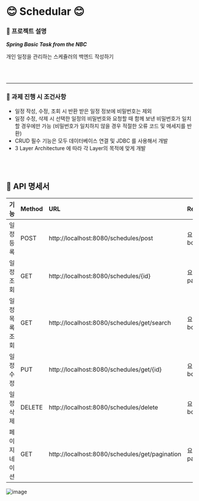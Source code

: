 # 😊  Schedular 😊

### 📌 프로젝트 설명
***Spring Basic Task from the NBC***

개인 일정을 관리하는 스케쥴러의 백엔드 작성하기

<br></br>

---

### 📌 과제 진행 시 조건사항
*	일정 작성, 수정, 조회 시 반환 받은 일정 정보에 비밀번호는 제외
*	일정 수정, 삭제 시 선택한 일정의 비밀번호와 요청할 때 함께 보낸 비밀번호가 일치할 경우에만 가능 (비밀번호가 일치하지 않을 경우 적절한 오류 코드 및 메세지를 반환)
*	CRUD 필수 기능은 모두 데이터베이스 연결 및 JDBC 를 사용해서 개발
*	3 Layer Architecture 에 따라 각 Layer의 목적에 맞게 개발

<br></br>

## 📝 API 명세서
| 기능 | Method | URL | Request | Response | 상태 코드 |
|:---|:---|:---|:---|:---|:---|
| 일정 등록 | POST | http://localhost:8080/schedules/post |요청 body  | 등록된 일정 정보 | 200(성공 상태) |
| 일정 조회 | GET | http://localhost:8080/schedules/{id} | 요청 param | 선택한 일정 | 200(성공 상태) |
| 일정 목록 조회 | GET | http://localhost:8080/schedules/get/search |요청 body  | 조건에 맞는 일정 | 200(성공 상태) |
| 일정 수정 | PUT | http://localhost:8080/schedules/get/{id} |요청 body | 수정된 일정 정보 | 200(성공 상태) |
| 일정 삭제 | DELETE | http://localhost:8080/schedules/delete |요청 body  | 삭제 결과 | 200(성공 상태) |
| 페이지네이션 | GET | http://localhost:8080/schedules/get/pagination |요청 param  | 페이지네이션 | 200(성공 상태) |


![image](https://github.com/user-attachments/assets/0afc7c6e-6401-4203-9097-7c5e595f0eba)

